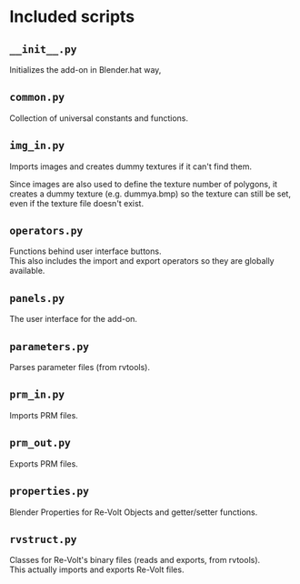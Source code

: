 # Included scripts

## `__init__.py`
Initializes the add-on in Blender.hat way,

## `common.py`
Collection of universal constants and functions.

## `img_in.py`
Imports images and creates dummy textures if it can't find them.

Since images are also used to define the texture number of polygons,
it creates a dummy texture (e.g. dummya.bmp) so the texture can still be set,
even if the texture file doesn't exist.

## `operators.py`
Functions behind user interface buttons.  
This also includes the import and export operators so they are globally
available.  

## `panels.py`
The user interface for the add-on.

## `parameters.py`
Parses parameter files (from rvtools).

## `prm_in.py`
Imports PRM files.

## `prm_out.py`
Exports PRM files.

## `properties.py`
Blender Properties for Re-Volt Objects and getter/setter functions.

## `rvstruct.py`
Classes for Re-Volt's binary files (reads and exports, from rvtools).  
This actually imports and exports Re-Volt files.
